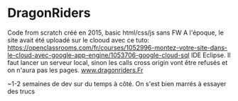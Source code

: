 # DragonRiders

Code from scratch créé en 2015, basic html/css/js sans FW
A l'époque, le site avait été uploadé sur le clooud avec ce tuto: https://openclassrooms.com/fr/courses/1052996-montez-votre-site-dans-le-cloud-avec-google-app-engine/1053706-google-cloud-sql
IDE Eclipse.
Il faut lancer un serveur local, sinon les calls cross origin vont être refusés et on n'aura pas les pages.
www.dragonriders.Fr

~1-2 semaines de dev sur du temps à côté. On s'est bien marrés à essayer des trucs
